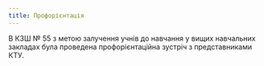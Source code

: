 ```yaml
---
title: Профорієнтація
---
```


В КЗШ № 55 з метою залучення учнів до навчання у вищих навчальних закладах була проведена профорієнтаційна зустріч з представниками КТУ.

<slideshow id="72157648510655257"></slideshow>
